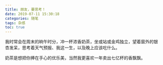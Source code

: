 ```yaml
---
title: 朋友，要思考！
date: 2019-07-11 15:30:18
categories: 随笔
tags: 杂感
toc: true
---
```

我时常会在周末的晌午时分，冲一杯浓香奶茶，坐或站或金鸡独立，望着窗外的银杏发呆，思考着天气预报、我这一生，以及晚上应该吃什么。

奶茶是想把你捧在手心的优乐美，当然我更喜欢一年卖出七亿杯的香飘飘。

